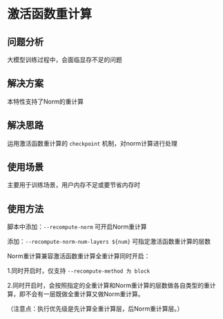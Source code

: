 # 激活函数重计算

## 问题分析

大模型训练过程中，会面临显存不足的问题

## 解决方案

本特性支持了Norm的重计算

## 解决思路

运用激活函数重计算的 `checkpoint` 机制，对norm计算进行处理

## 使用场景

主要用于训练场景，用户内存不足或要节省内存时

## 使用方法

脚本中添加：`--recompute-norm` 可开启Norm重计算

添加：`--recompute-norm-num-layers ${num}` 可指定激活函数重计算的层数

Norm重计算兼容激活函数重计算全重计算同时开启：

1.同时开启时，仅支持 `--recompute-method 为 block`

2.同时开启时，会按照指定的全重计算和Norm重计算的层数做各自类型的重计算，即不会有一层既做全重计算又做Norm重计算。

（注意点：执行优先级是先计算全重计算层，后Norm重计算层。）